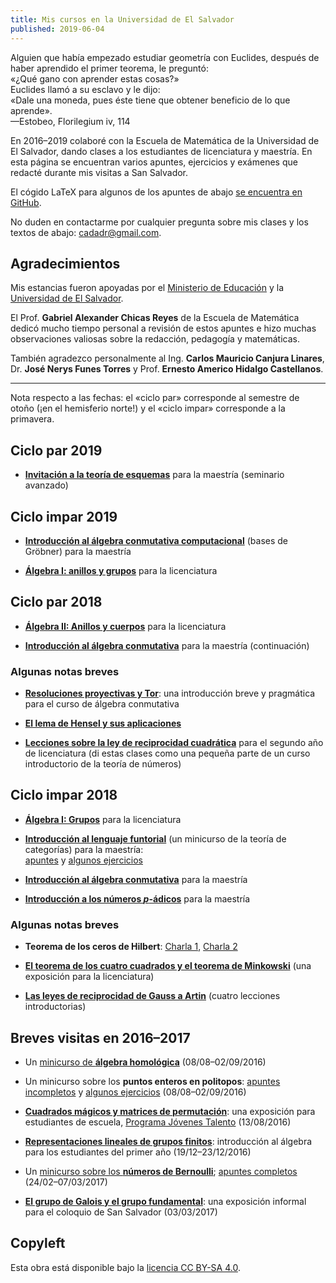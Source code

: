 ```yaml
---
title: Mis cursos en la Universidad de El Salvador
published: 2019-06-04
---
```


<p class="epigraph">Alguien que había empezado estudiar geometría con Euclides,
después de haber aprendido el primer teorema, le preguntó:<br>
«¿Qué gano con aprender estas cosas?»<br>
Euclides llamó a su esclavo y le dijo:<br>
«Dale una moneda, pues éste tiene que obtener beneficio de lo que aprende».<br>
—Estobeo, Florilegium iv, 114</p>

En 2016–2019 colaboré con la Escuela de Matemática de la Universidad de
El&#xa0;Salvador, dando clases a los estudiantes de licenciatura y maestría.
En esta página se encuentran varios apuntes, ejercicios y exámenes que redacté
durante mis visitas a San&#xa0;Salvador.

El cógido LaTeX para algunos de los apuntes de abajo
[se encuentra en GitHub](https://github.com/alexey-beshenov/notas-san-salvador).

No duden en contactarme por cualquier pregunta sobre mis clases y los textos de
abajo: [cadadr@gmail.com](mailto:cadadr@gmail.com).


## Agradecimientos

Mis estancias fueron apoyadas por el
[Ministerio de Educación](https://www.mined.gob.sv/) y
la [Universidad de El&#xa0;Salvador](https://www.ues.edu.sv/).

El Prof. **Gabriel Alexander Chicas Reyes** de la Escuela de Matemática dedicó
mucho tiempo personal a revisión de estos apuntes e hizo muchas observaciones
valiosas sobre la redacción, pedagogía y matemáticas.

También agradezco personalmente al
Ing. **Carlos Mauricio Canjura Linares**,
Dr. **José Nerys Funes Torres** y
Prof. **Ernesto Americo Hidalgo Castellanos**.

-----

Nota respecto a las fechas: el «ciclo par» corresponde al semestre de otoño
(¡en el hemisferio norte!) y el «ciclo impar» corresponde a la primavera.


## Ciclo par 2019

* **[Invitación a la teoría de esquemas](2019-esquemas/)**
  para la maestría (seminario avanzado)


## Ciclo impar 2019

* **[Introducción al álgebra conmutativa computacional](2019-groebner/)**
  (bases de Gröbner) para la maestría

* **[Álgebra I: anillos y grupos](2019-algebra/)**
  para la licenciatura


## Ciclo par 2018

* **[Álgebra II: Anillos y cuerpos](2018-algebra/)**
  para la licenciatura

* **[Introducción al álgebra conmutativa](2018-08-algebra-conmutativa/)**
  para la maestría (continuación)


### Algunas notas breves

* **<a href="2018-08-algebra-conmutativa/resoluciones-y-tor.pdf" class="pdf-link">Resoluciones proyectivas y Tor</a>**:
  una introducción breve y pragmática para el curso de álgebra conmutativa

* **<a href="2018-04-numeros-p-adicos/hensel.pdf" class="pdf-link">El lema de Hensel y sus aplicaciones</a>**

* **<a href="2018-reciprocidad/reciprocidad-cuadratica.pdf" class="pdf-link">Lecciones sobre la ley de reciprocidad cuadrática</a>**
  para el segundo año de licenciatura (di estas clases como una pequeña parte de
  un curso introductorio de la teoría de números)


## Ciclo impar 2018

* **[Álgebra I: Grupos](2018-algebra/)** para la licenciatura

* **[Introducción al lenguaje funtorial](2018-06-categorias/)**
  (un minicurso de la teoría de categorías) para la maestría:<br>
  <a href="2018-06-categorias/categorias.pdf" class="pdf-link">apuntes</a> y
  <a href="2018-06-categorias/tarea-categorias.pdf" class="pdf-link">algunos ejercicios</a>

* **[Introducción al álgebra conmutativa](2018-08-algebra-conmutativa/)**
  para la maestría

* **<a href="2018-04-numeros-p-adicos/">Introducción a los números <var>p</var>-ádicos</a>**
  para la maestría


### Algunas notas breves

* **Teorema de los ceros de Hilbert**:
  <a href="2018-03-nullstellensatz/nullstellensatz-1.pdf" class="pdf-link">Charla 1</a>,
  <a href="2018-03-nullstellensatz/nullstellensatz-2.pdf" class="pdf-link">Charla 2</a>

* **<a href="2018-03-cuadrados/cuadrados.pdf" class="pdf-link">El teorema de los cuatro cuadrados y el teorema de Minkowski</a>**
  (una exposición para la licenciatura)

* **<a href="2018-reciprocidad/reciprocidad-gauss-artin.pdf" class="pdf-link">Las leyes de reciprocidad de Gauss a Artin</a>**
  (cuatro lecciones introductorias)


## Breves visitas en 2016–2017

* Un [minicurso de **álgebra homológica**](2016-08-homo/)
  (08/08–02/09/2016)

* Un minicurso sobre los **puntos enteros en politopos**:
  <a href="2016-08-ehrhart/salvador-politopos.pdf" class="pdf-link">apuntes incompletos</a> y
  <a href="2016-08-ehrhart/ejercicios-politopos.pdf" class="pdf-link">algunos ejercicios</a>
  (08/08–02/09/2016)

* <a href="2016-08-ehrhart/birkhoff-von-neumann.pdf" class="pdf-link">**Cuadrados mágicos y matrices de permutación**</a>:
  una exposición para estudiantes de escuela,
  [Programa Jóvenes Talento](https://www.jovenestalento.edu.sv/) (13/08/2016)

* <a href="2016-12-rep/rep.pdf" class="pdf-link">**Representaciones lineales de grupos finitos**</a>:
  introducción al álgebra para los estudiantes del primer año (19/12–23/12/2016)

* Un [minicurso sobre los **números de Bernoulli**](2017-02-bernoulli/);
  <a href="2017-02-bernoulli/bernoulli.pdf" class="pdf-link">apuntes completos</a>
  (24/02–07/03/2017)

* <a href="2017-03-03-galois/2017-03-03-galois.pdf" class="pdf-link">**El grupo de Galois y el grupo fundamental**</a>:
  una exposición informal para el coloquio de San&#xa0;Salvador (03/03/2017)


## Copyleft

Esta obra está disponible bajo la
[licencia CC BY-SA 4.0](https://creativecommons.org/licenses/by-sa/4.0/).

